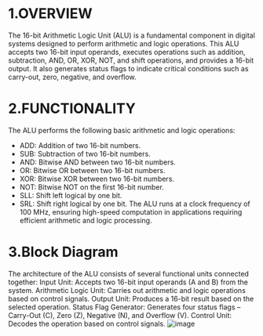 # 1.OVERVIEW
The 16-bit Arithmetic Logic Unit (ALU) is a fundamental component in digital systems designed to perform arithmetic and logic operations. This ALU accepts two 16-bit input operands, executes operations such as addition, subtraction, AND, OR, XOR, NOT, and shift operations, and provides a 16-bit output. It also generates status flags to indicate critical conditions such as carry-out, zero, negative, and overflow.

# 2.FUNCTIONALITY
The ALU performs the following basic arithmetic and logic operations:
- ADD: Addition of two 16-bit numbers.
- SUB: Subtraction of two 16-bit numbers.
- AND: Bitwise AND between two 16-bit numbers.
- OR: Bitwise OR between two 16-bit numbers.
- XOR: Bitwise XOR between two 16-bit numbers.
- NOT: Bitwise NOT on the first 16-bit number.
- SLL: Shift left logical by one bit.
- SRL: Shift right logical by one bit.
The ALU runs at a clock frequency of 100 MHz, ensuring high-speed computation in applications requiring efficient arithmetic and logic processing.

# 3.Block Diagram
The architecture of the ALU consists of several functional units connected together:
Input Unit: Accepts two 16-bit input operands (A and B) from the system.
Arithmetic Logic Unit: Carries out arithmetic and logic operations based on control signals.
Output Unit: Produces a 16-bit result based on the selected operation.
Status Flag Generator: Generates four status flags – Carry-Out (C), Zero (Z), Negative (N), and Overflow (V).
Control Unit: Decodes the operation based on control signals.
![image](https://github.com/user-attachments/assets/d998ae35-808b-47bd-8f77-ecfe30ad7895)

